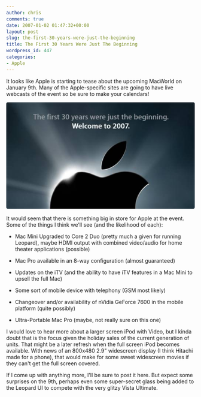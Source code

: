 ```yaml
---
author: chris
comments: true
date: 2007-01-02 01:47:32+00:00
layout: post
slug: the-first-30-years-were-just-the-beginning
title: The First 30 Years Were Just The Beginning
wordpress_id: 447
categories:
- Apple
---
```


It looks like Apple is starting to tease about the upcoming MacWorld on January 9th. Many of the Apple-specific sites are going to have live webcasts of the event so be sure to make your calendars!


[![Apple30.jpg](/images/uploads/2007/01/Apple30.jpg)](http://www.apple.com/)




It would seem that there is something big in store for Apple at the event. Some of the things I think we'll see (and the likelihood of each):






	
  * Mac Mini Upgraded to Core 2 Duo (pretty much a given for running Leopard), maybe HDMI output with combined video/audio for home theater applications (possible)

	
  * Mac Pro available in an 8-way configuration (almost guaranteed)

	
  * Updates on the iTV (and the ability to have iTV features in a Mac Mini to upsell the full Mac)

	
  * Some sort of mobile device with telephony (GSM most likely)

	
  * Changeover and/or availability of nVidia GeForce 7600 in the mobile platform (quite possibly)

	
  * Ultra-Portable Mac Pro (maybe, not really sure on this one)


I would love to hear more about a larger screen iPod with Video, but I kinda doubt that is the focus given the holiday sales of the current generation of units. That might be a later refresh when the full screen iPod becomes available. With news of an 800x480 2.9" widescreen display (I think Hitachi made for a phone), that would make for some sweet widescreen movies if they can't get the full screen covered.

If I come up with anything more, I'll be sure to post it here. But expect some surprises on the 9th, perhaps even some super-secret glass being added to the Leopard UI to compete with the very glitzy Vista Ultimate.
